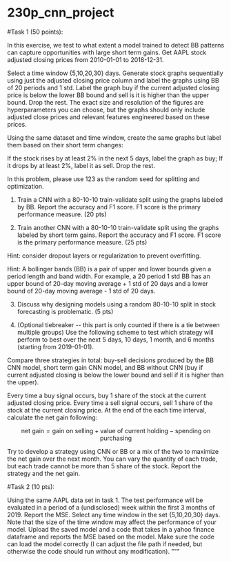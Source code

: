 # 230p_cnn_project

#Task 1 (50 points):

In this exercise, we test to what extent a model trained to detect BB patterns can capture opportunities with large short term gains. Get AAPL stock adjusted closing prices from 2010-01-01 to 2018-12-31.

Select a time window \{5,10,20,30\} days. Generate stock graphs sequentially using just the adjusted closing price column and label the graphs using BB of 20 periods and 1 std. Label the graph buy if the current adjusted closing price is below the lower BB bound and sell is it is higher than the upper bound. Drop the rest. The exact size and resolution of the figures are hyperparameters you can choose, but the graphs should only include adjusted close prices and relevant features engineered based on these prices.

Using the same dataset and time window, create the same graphs but label them based on their short term changes:

If the stock rises by at least 2\% in the next 5 days, label the graph as buy; If it drops by at least 2\%, label it as sell. Drop the rest.


In this problem, please use 123 as the random seed for splitting and optimization.


1) Train a CNN with a 80-10-10 train-validate split using the graphs labeled by BB. Report the accuracy and F1 score. F1 score is the primary performance measure. (20 pts)

2) Train another CNN with a 80-10-10 train-validate split using the graphs labeled by short term gains. Report the accuracy and F1 score. F1 score is the primary performance measure. (25 pts)

Hint: consider dropout layers or regularization to prevent overfitting.

Hint: A bollinger bands (BB) is a pair of upper and lower bounds given a period length and band width. For example, a 20 period 1 std BB has an upper bound of 20-day moving average + 1 std of 20 days and a lower bound of 20-day moving average - 1 std of 20 days.


3) Discuss why designing models using a random 80-10-10 split in stock forecasting is problematic. (5 pts)


4) (Optional tiebreaker -- this part is only counted if there is a tie between multiple groups) Use the following scheme to test which strategy will perform to best over the next 5 days, 10 days, 1 month, and 6 months (starting from 2019-01-01).

Compare three strategies in total: buy-sell decisions produced by the BB CNN model, short term gain CNN model, and BB without CNN (buy if current adjusted closing is below the lower bound and sell if it is higher than the upper).

Every time a buy signal occurs, buy 1 share of the stock at the current adjusted closing price. Every time a sell signal occurs, sell 1 share of the stock at the current closing price. At the end of the each time interval, calculate the net gain following:

$$\text{net gain}=\text{gain on selling} + \text{value of current holding} - \text{spending on purchasing}$$

Try to develop a strategy using CNN or BB or a mix of the two to maximize the net gain over the next month. You can vary the quantity of each trade, but each trade cannot be more than 5 share of the stock. Report the strategy and the net gain.

#Task 2 (10 pts):

Using the same AAPL data set in task 1. The test performance will be evaluated in a period of a (undisclosed) week within the first 3 months of 2019. Report the MSE. Select any time window in the set \{5,10,20,30\} days. Note that the size of the time window may affect the performance of your model. Upload the saved model and a code that takes in a yahoo finance dataframe and reports the MSE based on the model. Make sure the code can load the model correctly (I can adjust the file path if needed, but otherwise the code should run without any modification).
"""
